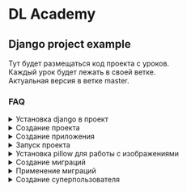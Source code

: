 
# DL Academy
## Django project example

Тут будет размещаться код проекта с уроков.  
Каждый урок будет лежать в своей ветке.  
Актуальная версия в ветке master.  

### FAQ

<details><summary>Установка django в проект</summary>
<p>

```console
pip install django
```

если нужна определённая версия django

```console
pip install django==3.2.0
```

если хотим установить зависимости из файла requirements.txt

```console
pip install -r requirements.txt
```

если хотим создать файл requirements.txt и сохранить туда свои зависимости

```console
pip freeze > requirements.txt
```

</p>
</details>

<details><summary>Создание проекта</summary>
<p>

```console
django-admin startproject instagrammik
```

</p>
</details>

<details><summary>Создание приложения</summary>
<p>

```console
python manage.py startapp core
```

</p>
</details>

<details><summary>Запуск проекта</summary>
<p>

```console
python manage.py runserver
```

</p>
</details>

<details><summary>Установка pillow для работы с изображениями</summary>
<p>

```console
pip install pillow
```

</p>
</details>

<details><summary>Создание миграций</summary>
<p>

```console
python manage.py makemigrations
```

если вдруг django говорит что изменений нет, но вы уверены что есть  
можно попробовать указать приложение, где должны появиться миграции

```console
python manage.py makemigrations core
```

</p>
</details>

<details><summary>Применение миграций</summary>
<p>

```console
python manage.py migrate
```

можно применить миграции к конкретному приложению

```console
python manage.py migrate core
```

не удаляйте миграции вручную, если уже выполнили команду migrate вместе с ними!  
если сделали изменения в моделях, лучше сделайте ещё одну миграцию  

если вдруг вам очень надо удалить, то..  
миграции можно удалить только после их отмены в базе  
для этого нужно применить ту миграцию, которая была ещё норм  

```console
python manage.py migrate 0001
```

или отменить вообще все миграции в приложении

```console
python manage.py migrate core zero
```

</p>
</details>

<details><summary>Создание суперпользователя</summary>
<p>

```console
python manage.py createsuperuser
```

```console
Имя пользователя: root
Адрес электронной почты: 
Password: 
Password (again): 
Введённый пароль слишком похож на имя пользователя.
Введённый пароль слишком короткий. Он должен содержать как минимум 8 символов.
Введённый пароль слишком широко распространён.
Bypass password validation and create user anyway? [y/N]: y
Superuser created successfully.

```

!!! не пугайтесь, если при вводе пароля символы в консоли не появляются  
так и задумано в целях "безопасности"))

если забыли пароль, но помните имя пользователя  
в консоли пароль можно поменять

```console
python manage.py changepassword имя_пользователя
```

</p>
</details>